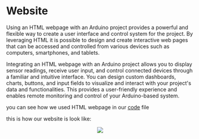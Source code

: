 # Website

Using an HTML webpage with an Arduino project provides a powerful and flexible way to create a user interface and control system for the project. By leveraging HTML it is possible to
design and create interactive web pages that can be accessed and controlled from various devices such as computers, smartphones, and tablets.

Integrating an HTML webpage with an Arduino project allows you to display sensor readings, receive user input, and control connected devices through a familiar and intuitive interface. You can design custom dashboards, charts, buttons, and input fields to visualize and interact with your project's data and functionalities. This provides a user-friendly experience and enables remote monitoring and control of your Arduino-based system.

you can see how we used HTML webpage in our [code](https://github.com/Yotam-Menachem/Agro-Tech-Lab-Plant-propagation-GreenHouse/blob/main/code.ino) file 

this is how our website is look like: 
<p align="center">
<img src="C:\Users\yotammen\OneDrive - ARO Volcani Center\Desktop\סמסטר ב\agrotechlab\webpage.jpeg">
</p>

